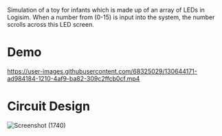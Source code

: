 Simulation of a toy for infants which is made up of an array of LEDs in Logisim. When a number from (0-15) is input into the system, the number scrolls across this LED screen.
# Demo
https://user-images.githubusercontent.com/68325029/130644171-ad984184-1210-4af9-ba82-309c2ffcb0cf.mp4  

# Circuit Design
![Screenshot (1740)](https://user-images.githubusercontent.com/68325029/130643682-f64e686e-c545-4c50-8500-97a68126ecfc.png)

